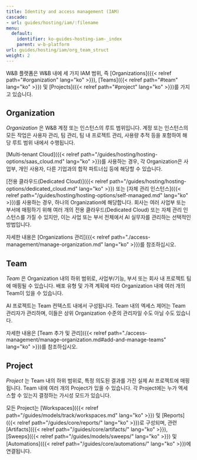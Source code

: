 ```yaml
---
title: Identity and access management (IAM)
cascade:
- url: guides/hosting/iam/:filename
menu:
  default:
    identifier: ko-guides-hosting-iam-_index
    parent: w-b-platform
url: guides/hosting/iam/org_team_struct
weight: 2
---
```


W&B 플랫폼은 W&B 내에 세 가지 IAM 범위, 즉 [Organizations]({{< relref path="#organization" lang="ko" >}}), [Teams]({{< relref path="#team" lang="ko" >}}) 및 [Projects]({{< relref path="#project" lang="ko" >}})를 가지고 있습니다.

## Organization

*Organization* 은 W&B 계정 또는 인스턴스의 루트 범위입니다. 계정 또는 인스턴스의 모든 작업은 사용자 관리, 팀 관리, 팀 내 프로젝트 관리, 사용량 추적 등을 포함하여 해당 루트 범위 내에서 수행됩니다.

[Multi-tenant Cloud]({{< relref path="/guides/hosting/hosting-options/saas_cloud.md" lang="ko" >}})를 사용하는 경우, 각 Organization은 사업부, 개인 사용자, 다른 기업과의 합작 파트너십 등에 해당할 수 있습니다.

[전용 클라우드(Dedicated Cloud)]({{< relref path="/guides/hosting/hosting-options/dedicated_cloud.md" lang="ko" >}}) 또는 [자체 관리 인스턴스]({{< relref path="/guides/hosting/hosting-options/self-managed.md" lang="ko" >}})를 사용하는 경우, 하나의 Organization에 해당합니다. 회사는 여러 사업부 또는 부서에 매핑하기 위해 여러 개의 전용 클라우드(Dedicated Cloud) 또는 자체 관리 인스턴스를 가질 수 있지만, 이는 사업 또는 부서 전체에서 AI 실무자를 관리하는 선택적인 방법입니다.

자세한 내용은 [Organizations 관리]({{< relref path="./access-management/manage-organization.md" lang="ko" >}})를 참조하십시오.

## Team

*Team* 은 Organization 내의 하위 범위로, 사업부/기능, 부서 또는 회사 내 프로젝트 팀에 매핑될 수 있습니다. 배포 유형 및 가격 계획에 따라 Organization 내에 여러 개의 Team이 있을 수 있습니다.

AI 프로젝트는 Team 컨텍스트 내에서 구성됩니다. Team 내의 엑세스 제어는 Team 관리자가 관리하며, 이들은 상위 Organization 수준의 관리자일 수도 아닐 수도 있습니다.

자세한 내용은 [Team 추가 및 관리]({{< relref path="./access-management/manage-organization.md#add-and-manage-teams" lang="ko" >}})를 참조하십시오.

## Project

*Project* 는 Team 내의 하위 범위로, 특정 의도된 결과를 가진 실제 AI 프로젝트에 매핑됩니다. Team 내에 여러 개의 Project가 있을 수 있습니다. 각 Project에는 누가 엑세스할 수 있는지 결정하는 가시성 모드가 있습니다.

모든 Project는 [Workspaces]({{< relref path="/guides/models/track/workspaces.md" lang="ko" >}}) 및 [Reports]({{< relref path="/guides/core/reports/" lang="ko" >}})로 구성되며, 관련 [Artifacts]({{< relref path="/guides/core/artifacts/" lang="ko" >}}), [Sweeps]({{< relref path="/guides/models/sweeps/" lang="ko" >}}) 및 [Automations]({{< relref path="/guides/core/automations/" lang="ko" >}})에 연결됩니다.
